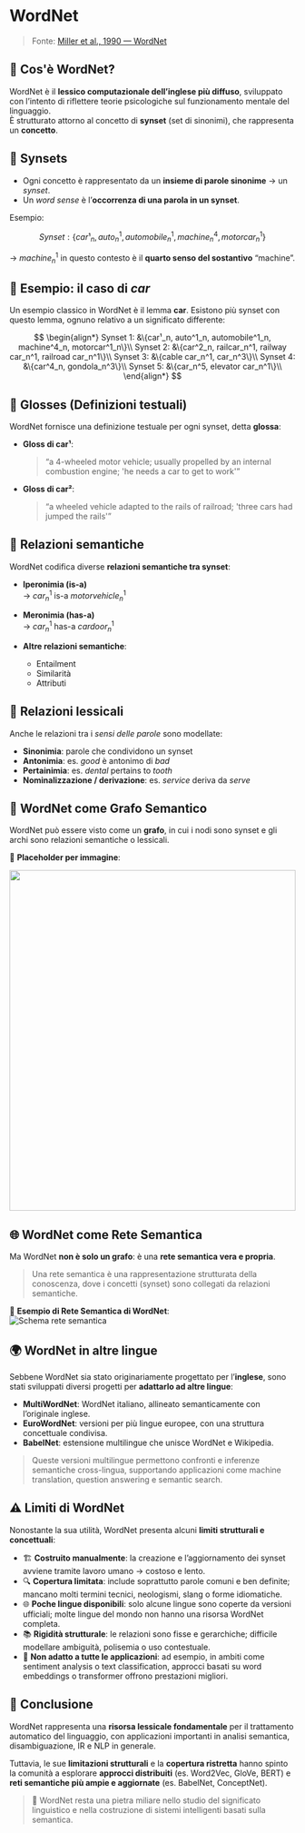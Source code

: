 # WordNet

> Fonte: [Miller et al., 1990 — WordNet](https://wordnet.princeton.edu/)

## 🧠 Cos'è WordNet?

WordNet è il **lessico computazionale dell’inglese più diffuso**, sviluppato con l’intento di riflettere teorie psicologiche sul funzionamento mentale del linguaggio.  
È strutturato attorno al concetto di **synset** (set di sinonimi), che rappresenta un **concetto**.

## 🧩 Synsets

- Ogni concetto è rappresentato da un **insieme di parole sinonime** → un *synset*.
- Un *word sense* è l’**occorrenza di una parola in un synset**.

Esempio:

$$
Synset: \{car¹_n, auto^1_n, automobile^1_n, machine^4_n, motorcar^1_n\}
$$

→ $machine^1_n$ in questo contesto è il **quarto senso del sostantivo** “machine”.

## 🚗 Esempio: il caso di *car*

Un esempio classico in WordNet è il lemma **car**. Esistono più synset con questo lemma, ognuno relativo a un significato differente:

$$
\begin{align*}
Synset 1: &\{car¹_n, auto^1_n, automobile^1_n, machine^4_n, motorcar^1_n\}\\
Synset 2: &\{car^2_n, railcar_n^1, railway car_n^1, railroad car_n^1\}\\
Synset 3: &\{cable car_n^1, car_n^3\}\\
Synset 4: &\{car^4_n, gondola_n^3\}\\
Synset 5: &\{car_n^5, elevator car_n^1\}\\
\end{align*}
$$

## 📝 Glosses (Definizioni testuali)

WordNet fornisce una definizione testuale per ogni synset, detta **glossa**:

- **Gloss di car¹**:
  > “a 4-wheeled motor vehicle; usually propelled by an internal combustion engine; 'he needs a car to get to work'”

- **Gloss di car²**:
  > “a wheeled vehicle adapted to the rails of railroad; 'three cars had jumped the rails'”

## 🔗 Relazioni semantiche

WordNet codifica diverse **relazioni semantiche tra synset**:

- **Iperonimia (is-a)**  
  → $car^1_n$ is-a $motor vehicle_n^1$

- **Meronimia (has-a)**  
  → $car^1_n$ has-a $car door^1_n$

- **Altre relazioni semantiche**:
  - Entailment
  - Similarità
  - Attributi

## 🧬 Relazioni lessicali

Anche le relazioni tra i *sensi delle parole* sono modellate:

- **Sinonimia**: parole che condividono un synset  
- **Antonimia**: es. $good$ è antonimo di $bad$  
- **Pertainimia**: es. $dental$ pertains to $tooth$  
- **Nominalizzazione / derivazione**: es. $service$ deriva da $serve$

## 🔄 WordNet come Grafo Semantico

WordNet può essere visto come un **grafo**, in cui i nodi sono synset e gli archi sono relazioni semantiche o lessicali.

📌 **Placeholder per immagine**:

<img src="/images/tikz/b06bb0bacf179b9d5af5dd94aeebc520.svg" style="display: block; width: 100%; height: auto; max-height: 600px;" class="tikz-svg" />

## 🌐 WordNet come Rete Semantica

Ma WordNet **non è solo un grafo**: è una **rete semantica vera e propria**.

> Una rete semantica è una rappresentazione strutturata della conoscenza, dove i concetti (synset) sono collegati da relazioni semantiche.

📌 **Esempio di Rete Semantica di WordNet**:  
![Schema rete semantica](https://www.researchgate.net/profile/Mohamed-Menai/publication/281892834/figure/fig1/AS:347228821573632@1459797210842/Example-of-a-semantic-network-in-wordnet_W640.jpg)

## 🌍 WordNet in altre lingue

Sebbene WordNet sia stato originariamente progettato per l’**inglese**, sono stati sviluppati diversi progetti per **adattarlo ad altre lingue**:

- **MultiWordNet**: WordNet italiano, allineato semanticamente con l’originale inglese.
- **EuroWordNet**: versioni per più lingue europee, con una struttura concettuale condivisa.
- **BabelNet**: estensione multilingue che unisce WordNet e Wikipedia.

> Queste versioni multilingue permettono confronti e inferenze semantiche cross-lingua, supportando applicazioni come machine translation, question answering e semantic search.

## ⚠️ Limiti di WordNet

Nonostante la sua utilità, WordNet presenta alcuni **limiti strutturali e concettuali**:

- 🏗️ **Costruito manualmente**: la creazione e l’aggiornamento dei synset avviene tramite lavoro umano → costoso e lento.
- 🔍 **Copertura limitata**: include soprattutto parole comuni e ben definite; mancano molti termini tecnici, neologismi, slang o forme idiomatiche.
- 🌐 **Poche lingue disponibili**: solo alcune lingue sono coperte da versioni ufficiali; molte lingue del mondo non hanno una risorsa WordNet completa.
- 📚 **Rigidità strutturale**: le relazioni sono fisse e gerarchiche; difficile modellare ambiguità, polisemia o uso contestuale.
- 🔄 **Non adatto a tutte le applicazioni**: ad esempio, in ambiti come sentiment analysis o text classification, approcci basati su word embeddings o transformer offrono prestazioni migliori.

## 📌 Conclusione

WordNet rappresenta una **risorsa lessicale fondamentale** per il trattamento automatico del linguaggio, con applicazioni importanti in analisi semantica, disambiguazione, IR e NLP in generale.

Tuttavia, le sue **limitazioni strutturali** e la **copertura ristretta** hanno spinto la comunità a esplorare **approcci distribuiti** (es. Word2Vec, GloVe, BERT) e **reti semantiche più ampie e aggiornate** (es. BabelNet, ConceptNet).

> 🧠 WordNet resta una pietra miliare nello studio del significato linguistico e nella costruzione di sistemi intelligenti basati sulla semantica.
